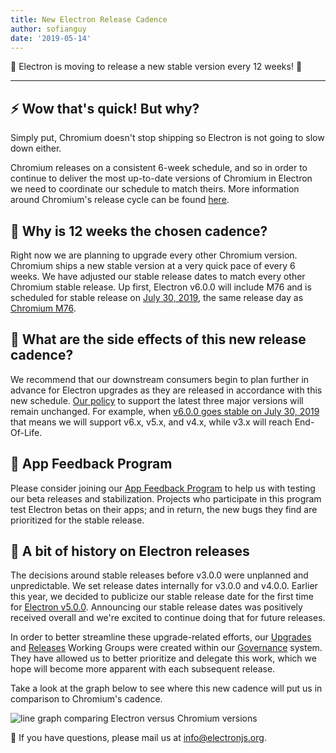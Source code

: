 ```yaml
---
title: New Electron Release Cadence
author: sofianguy
date: '2019-05-14'
---
```


🎉 Electron is moving to release a new stable version every 12 weeks! 🎉

---

## ⚡️ Wow that's quick! But why?

Simply put, Chromium doesn't stop shipping so Electron is not going to slow down either.

Chromium releases on a consistent 6-week schedule, and so in order to continue to deliver the most up-to-date versions of Chromium in Electron we need to coordinate our schedule to match theirs. More information around Chromium's release cycle can be found [here](https://chromium.googlesource.com/chromium/src/+/master/docs/process/release_cycle.md).

## 🚀 Why is 12 weeks the chosen cadence?

Right now we are planning to upgrade every other Chromium version. Chromium ships a new stable version at a very quick pace of every 6 weeks. We have adjusted our stable release dates to match every other Chromium stable release. Up first, Electron v6.0.0 will include M76 and is scheduled for stable release on [July 30, 2019](https://electronjs.org/docs/tutorial/electron-timelines#600-release-schedule), the same release day as [Chromium M76](https://www.chromestatus.com/features/schedule).

## 🚧 What are the side effects of this new release cadence?

We recommend that our downstream consumers begin to plan further in advance for Electron upgrades as they are released in accordance with this new schedule. [Our policy](https://electronjs.org/docs/tutorial/support#supported-versions) to support the latest three major versions will remain unchanged. For example, when [v6.0.0 goes stable on July 30, 2019](https://electronjs.org/docs/tutorial/electron-timelines#600-release-schedule) that means we will support v6.x, v5.x, and v4.x, while v3.x will reach End-Of-Life.

## 💬 App Feedback Program

Please consider joining our [App Feedback Program](https://electronjs.org/blog/app-feedback-program) to help us with testing our beta releases and stabilization. Projects who participate in this program test Electron betas on their apps; and in return, the new bugs they find are prioritized for the stable release.

## 📝 A bit of history on Electron releases

The decisions around stable releases before v3.0.0 were unplanned and unpredictable. We set release dates internally for v3.0.0 and v4.0.0. Earlier this year, we decided to publicize our stable release date for the first time for [Electron v5.0.0](https://electronjs.org/blog/electron-5-0-timeline). Announcing our stable release dates was positively received overall and we're excited to continue doing that for future releases.

In order to better streamline these upgrade-related efforts, our [Upgrades](https://github.com/electron/governance/tree/master/wg-upgrades) and [Releases](https://github.com/electron/governance/tree/master/wg-releases) Working Groups were created within our [Governance](https://electronjs.org/blog/governance) system. They have allowed us to better prioritize and delegate this work, which we hope will become more apparent with each subsequent release.

Take a look at the graph below to see where this new cadence will put us in comparison to Chromium's cadence.

<img alt="line graph comparing Electron versus Chromium versions" src="https://user-images.githubusercontent.com/2138661/57543187-86340700-7308-11e9-9745-a9371bb29275.png">

📨 If you have questions, please mail us at [info@electronjs.org](mailto:info@electronjs.org).
